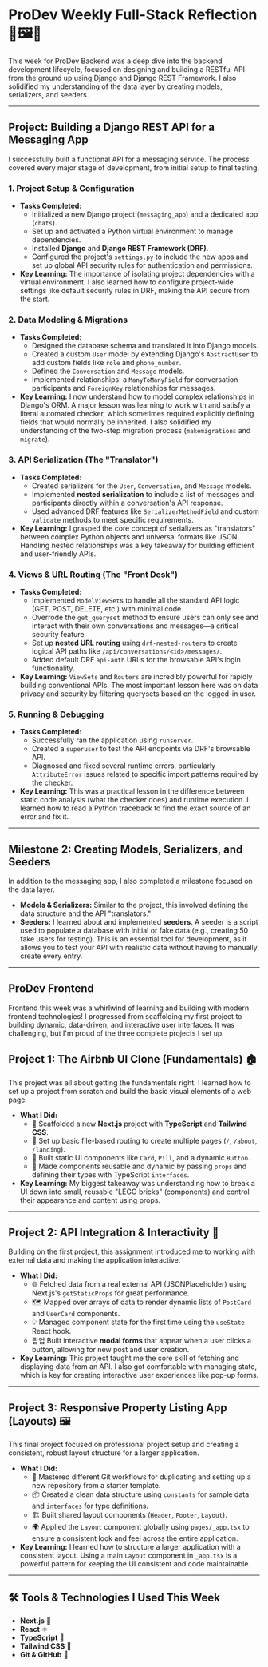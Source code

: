 # ProDev Weekly Full-Stack Reflection 🐍🖼🌸
This week for ProDev Backend was a deep dive into the backend development lifecycle, focused on designing and building a RESTful API from the ground up using Django and Django REST Framework. I also solidified my understanding of the data layer by creating models, serializers, and seeders.

---

## Project: Building a Django REST API for a Messaging App

I successfully built a functional API for a messaging service. The process covered every major stage of development, from initial setup to final testing.

### 1. Project Setup & Configuration
- **Tasks Completed:**
  - Initialized a new Django project (`messaging_app`) and a dedicated app (`chats`).
  - Set up and activated a Python virtual environment to manage dependencies.
  - Installed **Django** and **Django REST Framework (DRF)**.
  - Configured the project's `settings.py` to include the new apps and set up global API security rules for authentication and permissions.
- **Key Learning:** The importance of isolating project dependencies with a virtual environment. I also learned how to configure project-wide settings like default security rules in DRF, making the API secure from the start.

### 2. Data Modeling & Migrations
- **Tasks Completed:**
  - Designed the database schema and translated it into Django models.
  - Created a custom `User` model by extending Django's `AbstractUser` to add custom fields like `role` and `phone_number`.
  - Defined the `Conversation` and `Message` models.
  - Implemented relationships: a `ManyToManyField` for conversation participants and `ForeignKey` relationships for messages.
- **Key Learning:** I now understand how to model complex relationships in Django's ORM. A major lesson was learning to work with and satisfy a literal automated checker, which sometimes required explicitly defining fields that would normally be inherited. I also solidified my understanding of the two-step migration process (`makemigrations` and `migrate`).

### 3. API Serialization (The "Translator")
- **Tasks Completed:**
  - Created serializers for the `User`, `Conversation`, and `Message` models.
  - Implemented **nested serialization** to include a list of messages and participants directly within a conversation's API response.
  - Used advanced DRF features like `SerializerMethodField` and custom `validate` methods to meet specific requirements.
- **Key Learning:** I grasped the core concept of serializers as "translators" between complex Python objects and universal formats like JSON. Handling nested relationships was a key takeaway for building efficient and user-friendly APIs.

### 4. Views & URL Routing (The "Front Desk")
- **Tasks Completed:**
  - Implemented `ModelViewSet`s to handle all the standard API logic (GET, POST, DELETE, etc.) with minimal code.
  - Overrode the `get_queryset` method to ensure users can only see and interact with their own conversations and messages—a critical security feature.
  - Set up **nested URL routing** using `drf-nested-routers` to create logical API paths like `/api/conversations/<id>/messages/`.
  - Added default DRF `api-auth` URLs for the browsable API's login functionality.
- **Key Learning:** `ViewSets` and `Routers` are incredibly powerful for rapidly building conventional APIs. The most important lesson here was on data privacy and security by filtering querysets based on the logged-in user.

### 5. Running & Debugging
- **Tasks Completed:**
  - Successfully ran the application using `runserver`.
  - Created a `superuser` to test the API endpoints via DRF's browsable API.
  - Diagnosed and fixed several runtime errors, particularly `AttributeError` issues related to specific import patterns required by the checker.
- **Key Learning:** This was a practical lesson in the difference between static code analysis (what the checker does) and runtime execution. I learned how to read a Python traceback to find the exact source of an error and fix it.

---

## Milestone 2: Creating Models, Serializers, and Seeders

In addition to the messaging app, I also completed a milestone focused on the data layer.

- **Models & Serializers:** Similar to the project, this involved defining the data structure and the API "translators."
- **Seeders:** I learned about and implemented **seeders**. A seeder is a script used to populate a database with initial or fake data (e.g., creating 50 fake users for testing). This is an essential tool for development, as it allows you to test your API with realistic data without having to manually create every entry.
---

## ProDev Frontend
Frontend this week was a whirlwind of learning and building with modern frontend technologies! I progressed from scaffolding my first project to building dynamic, data-driven, and interactive user interfaces. It was challenging, but I'm proud of the three complete projects I set up.

## Project 1: The Airbnb UI Clone (Fundamentals) 🏠

This project was all about getting the fundamentals right. I learned how to set up a project from scratch and build the basic visual elements of a web page.

- **What I Did:**
  - 🚀 Scaffolded a new **Next.js** project with **TypeScript** and **Tailwind CSS**.
  - 📂 Set up basic file-based routing to create multiple pages (`/`, `/about`, `/landing`).
  - 🧱 Built static UI components like `Card`, `Pill`, and a dynamic `Button`.
  - 🔧 Made components reusable and dynamic by passing `props` and defining their types with TypeScript `interfaces`.
- **Key Learning:** My biggest takeaway was understanding how to break a UI down into small, reusable "LEGO bricks" (components) and control their appearance and content using props.

---
## Project 2: API Integration & Interactivity 🔄

Building on the first project, this assignment introduced me to working with external data and making the application interactive.

- **What I Did:**
  - 🌐 Fetched data from a real external API (JSONPlaceholder) using Next.js's `getStaticProps` for great performance.
  - 🗺️ Mapped over arrays of data to render dynamic lists of `PostCard` and `UserCard` components.
  - 💡 Managed component state for the first time using the `useState` React hook.
  - 팝업 Built interactive **modal forms** that appear when a user clicks a button, allowing for new post and user creation.
- **Key Learning:** This project taught me the core skill of fetching and displaying data from an API. I also got comfortable with managing state, which is key for creating interactive user experiences like pop-up forms.

---
## Project 3: Responsive Property Listing App (Layouts) 🖼️

This final project focused on professional project setup and creating a consistent, robust layout structure for a larger application.

- **What I Did:**
  - 🐙 Mastered different Git workflows for duplicating and setting up a new repository from a starter template.
  - 📦 Created a clean data structure using `constants` for sample data and `interfaces` for type definitions.
  - 🏗️ Built shared layout components (`Header`, `Footer`, `Layout`).
  - 🌍 Applied the `Layout` component globally using `pages/_app.tsx` to ensure a consistent look and feel across the entire application.
- **Key Learning:** I learned how to structure a larger application with a consistent layout. Using a main `Layout` component in `_app.tsx` is a powerful pattern for keeping the UI consistent and code maintainable.

---
## 🛠️ Tools & Technologies I Used This Week

* **Next.js** 🔼
* **React** ⚛️
* **TypeScript** 📘
* **Tailwind CSS** 💨
* **Git & GitHub** 🐙
